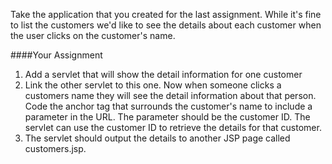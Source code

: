 <!--djw:done-->
Take the application that you created for the last assignment. While it's fine to list the customers we'd like to see the details about each customer when the user clicks on the customer's name.

####Your Assignment
1. Add a servlet that will show the detail information for one customer
2. Link the other servlet to this one. Now when someone clicks a customers name they will see the detail information about that person. Code the anchor tag that surrounds the customer's name to include a parameter in the URL. The parameter should be the customer ID. The servlet can use the customer ID to retrieve the details for that customer.
3. The servlet should output the details to another JSP page called customers.jsp.